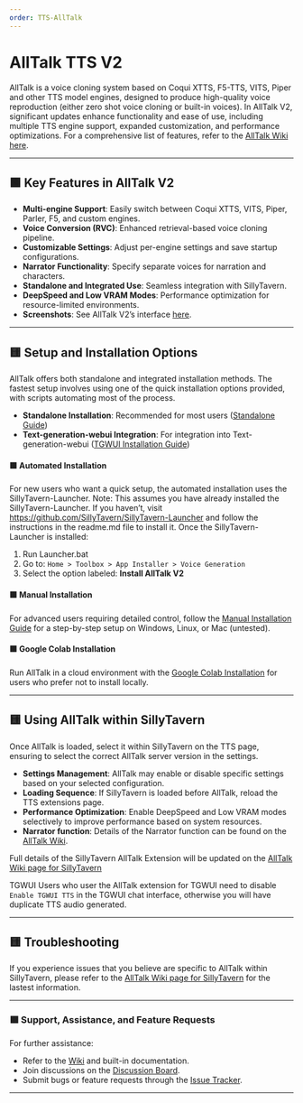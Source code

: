 ```yaml
---
order: TTS-AllTalk
---
```

# AllTalk TTS V2

AllTalk is a voice cloning system based on Coqui XTTS, F5-TTS, VITS, Piper and other TTS model engines, designed to produce high-quality voice reproduction (either zero shot voice cloning or built-in voices). In AllTalk V2, significant updates enhance functionality and ease of use, including multiple TTS engine support, expanded customization, and performance optimizations. For a comprehensive list of features, refer to the [AllTalk Wiki here](https://github.com/erew123/alltalk_tts/wiki).

---

## 🟩 Key Features in AllTalk V2
- **Multi-engine Support**: Easily switch between Coqui XTTS, VITS, Piper, Parler, F5, and custom engines.
- **Voice Conversion (RVC)**: Enhanced retrieval-based voice cloning pipeline.
- **Customizable Settings**: Adjust per-engine settings and save startup configurations.
- **Narrator Functionality**: Specify separate voices for narration and characters.
- **Standalone and Integrated Use**: Seamless integration with SillyTavern.
- **DeepSpeed and Low VRAM Modes**: Performance optimization for resource-limited environments.
- **Screenshots**: See AllTalk V2’s interface [here](https://github.com/erew123/alltalk_tts/discussions/237).

---

## 🟨 Setup and Installation Options

AllTalk offers both standalone and integrated installation methods. The fastest setup involves using one of the quick installation options provided, with scripts automating most of the process.

- **Standalone Installation**: Recommended for most users ([Standalone Guide](https://github.com/erew123/alltalk_tts/wiki/Install-%E2%80%90-Standalone-Installation))
- **Text-generation-webui Integration**: For integration into Text-generation-webui ([TGWUI Installation Guide](https://github.com/erew123/alltalk_tts/wiki/Install-%E2%80%90-Text%E2%80%90generation%E2%80%90webui-Installation))

#### 🟩 Automated Installation
For new users who want a quick setup, the automated installation uses the SillyTavern-Launcher. 
Note: This assumes you have already installed the SillyTavern-Launcher. If you haven’t, visit https://github.com/SillyTavern/SillyTavern-Launcher and follow the instructions in the readme.md file to install it.
Once the SillyTavern-Launcher is installed:
1. Run Launcher.bat
2. Go to: `Home > Toolbox > App Installer > Voice Generation`
3. Select the option labeled: **Install AllTalk V2**

#### 🟩 Manual Installation
For advanced users requiring detailed control, follow the [Manual Installation Guide](https://github.com/erew123/alltalk_tts/wiki/Install-%E2%80%90-Manual-Installation-Guide) for a step-by-step setup on Windows, Linux, or Mac (untested).

#### 🟩 Google Colab Installation
Run AllTalk in a cloud environment with the [Google Colab Installation](https://github.com/erew123/alltalk_tts/wiki/Google-COLAB) for users who prefer not to install locally.

---

## 🟨 Using AllTalk within SillyTavern

Once AllTalk is loaded, select it within SillyTavern on the TTS page, ensuring to select the correct AllTalk server version in the settings.

- **Settings Management**: AllTalk may enable or disable specific settings based on your selected configuration.
- **Loading Sequence**: If SillyTavern is loaded before AllTalk, reload the TTS extensions page.
- **Performance Optimization**: Enable DeepSpeed and Low VRAM modes selectively to improve performance based on system resources.
- **Narrator function**: Details of the Narrator function can be found on the [AllTalk Wiki](https://github.com/erew123/alltalk_tts/wiki/Narrator-Function).

Full details of the SillyTavern AllTalk Extension will be updated on the [AllTalk Wiki page for SillyTavern](https://github.com/erew123/alltalk_tts/wiki/SillyTavern-Extension)

TGWUI Users who user the AllTalk extension for TGWUI need to disable `Enable TGWUI TTS` in the TGWUI chat interface, otherwise you will have duplicate TTS audio generated.

---

## 🟨 Troubleshooting

If you experience issues that you believe are specific to AllTalk within SillyTavern, please refer to the [AllTalk Wiki page for SillyTavern](https://github.com/erew123/alltalk_tts/wiki/SillyTavern-Extension) for the lastest information.

---

### 🟪 Support, Assistance, and Feature Requests

For further assistance:
- Refer to the [Wiki](https://github.com/erew123/alltalk_tts/wiki) and built-in documentation.
- Join discussions on the [Discussion Board](https://github.com/erew123/alltalk_tts/discussions/245).
- Submit bugs or feature requests through the [Issue Tracker](https://github.com/erew123/alltalk_tts/issues).

---
